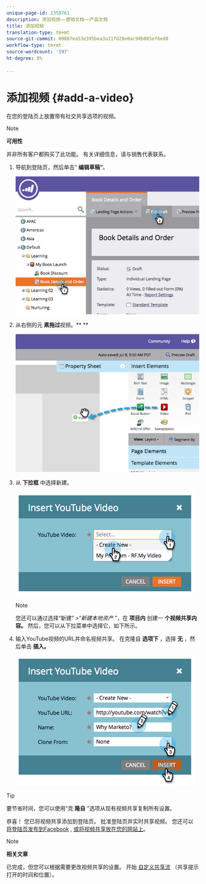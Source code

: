 ```yaml
---
unique-page-id: 2359761
description: 添加视频——营销文档——产品文档
title: 添加视频
translation-type: tm+mt
source-git-commit: 00887ea53e395bea3a11fd28e0ac98b085ef6ed8
workflow-type: tm+mt
source-wordcount: '197'
ht-degree: 0%

---
```



# 添加视频 {#add-a-video}

在您的登陆页上放置带有社交共享选项的视频。

>[!NOTE]
>
>**可用性**
>
>并非所有客户都购买了此功能。 有关详细信息，请与销售代表联系。

1. 导航到登陆页，然后单击“ **编辑草稿”**。

   ![](assets/image2014-9-23-16-3a49-3a49.png)

1. 从右侧的元 **素拖过**视频。** **

   ![](assets/image2014-9-23-16-3a51-3a0.png)

1. 从 **下拉框** 中选择新建。

   ![](assets/image2014-9-23-16-3a51-3a11.png)

   >[!NOTE]
   >
   >您还可以通过选择“新建” *>“新建本地资产* ”，在 **项目内** 创建一 **个视频共享内容。** 然后，您可以从下拉菜单中选择它，如下所示。

1. 输入YouTube视频的URL并命名视频共享。 在克隆自 **选项下** ，选择 **无** ，然后单击 **插入。**

   ![](assets/image2014-9-23-16-3a51-3a32.png)

>[!TIP]
>
>要节省时间，您可以使用“克 **隆自** ”选项从现有视频共享复制所有设置。

恭喜！ 您已将视频共享添加到登陆页。 批准登陆页并实时共享视频。 您还可以 [将登陆页发布到Facebook](../../../../product-docs/demand-generation/facebook/publish-landing-pages-to-facebook.md) , [或将视频共享放在您的网站上](../../../../product-docs/demand-generation/social/configuring-social-actions/customize-video-share-flow.md)。

>[!NOTE]
>
>**相关文章**
>
>已完成，但您可以根据需要更改视频共享的设置。 开始 [自定义共享流](../../../../product-docs/demand-generation/social/configuring-social-actions/customize-video-share-flow.md) （共享提示打开的时间和位置）。

